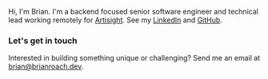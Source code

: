 Hi, I'm Brian. I'm a backend focused senior software engineer and technical lead working remotely for [Artisight](https://artisight.com). See my [LinkedIn](http://www.linkedin.com/in/brian-m-roach/) and [GitHub](https://github.com/bmroach).

### Let's get in touch
Interested in building something unique or challenging? Send me an email at <brian@brianroach.dev>.
